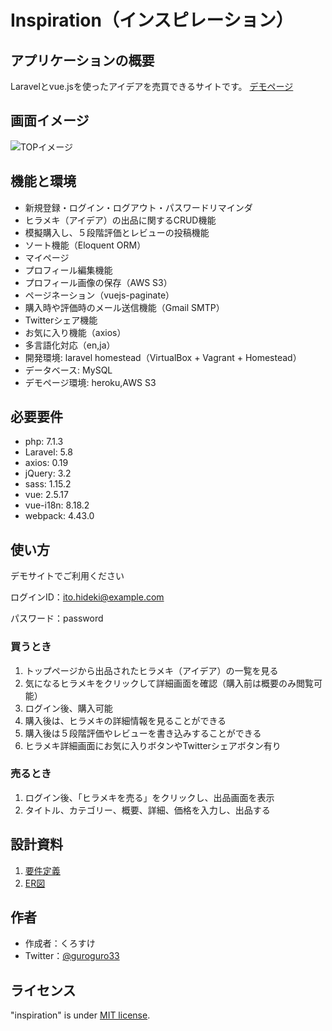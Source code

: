 # Inspiration（インスピレーション）
 
## アプリケーションの概要
 
Laravelとvue.jsを使ったアイデアを売買できるサイトです。
[デモページ](https://inspiration-heroku.herokuapp.com/)

## 画面イメージ ##
 
![TOPイメージ](https://user-images.githubusercontent.com/48667277/87261630-eec0da00-c4f1-11ea-97c7-08e09710255b.png)
 
## 機能と環境
 
- 新規登録・ログイン・ログアウト・パスワードリマインダ
- ヒラメキ（アイデア）の出品に関するCRUD機能
- 模擬購入し、５段階評価とレビューの投稿機能
- ソート機能（Eloquent ORM）
- マイページ
- プロフィール編集機能
- プロフィール画像の保存（AWS S3）
- ページネーション（vuejs-paginate）
- 購入時や評価時のメール送信機能（Gmail SMTP）
- Twitterシェア機能
- お気に入り機能（axios）
- 多言語化対応（en,ja）
- 開発環境: laravel homestead（VirtualBox + Vagrant + Homestead）
- データベース: MySQL
- デモページ環境: heroku,AWS S3
 
## 必要要件
 
- php: 7.1.3
- Laravel: 5.8
- axios: 0.19
- jQuery: 3.2
- sass: 1.15.2
- vue: 2.5.17
- vue-i18n: 8.18.2
- webpack: 4.43.0
 
## 使い方

デモサイトでご利用ください

ログインID：ito.hideki@example.com

パスワード：password

### 買うとき
1. トップページから出品されたヒラメキ（アイデア）の一覧を見る
2. 気になるヒラメキをクリックして詳細画面を確認（購入前は概要のみ閲覧可能）
3. ログイン後、購入可能
4. 購入後は、ヒラメキの詳細情報を見ることができる
5. 購入後は５段階評価やレビューを書き込みすることができる
6. ヒラメキ詳細画面にお気に入りボタンやTwitterシェアボタン有り

### 売るとき 
1. ログイン後、「ヒラメキを売る」をクリックし、出品画面を表示
2. タイトル、カテゴリー、概要、詳細、価格を入力し、出品する

## 設計資料
 
1. [要件定義](https://docs.google.com/spreadsheets/d/1piRnf7Fa1SdBqLWNyC4xSxoPCJLuCKwS26w3g9L8aYk/edit?usp=sharing)
2. [ER図](inspiration_ER図.drawio.pdf)
  
## 作者

* 作成者：くろすけ
* Twitter：[@guroguro33](https://twitter.com/guroguro33)
 
## ライセンス
 
"inspiration" is under [MIT license](https://en.wikipedia.org/wiki/MIT_License).